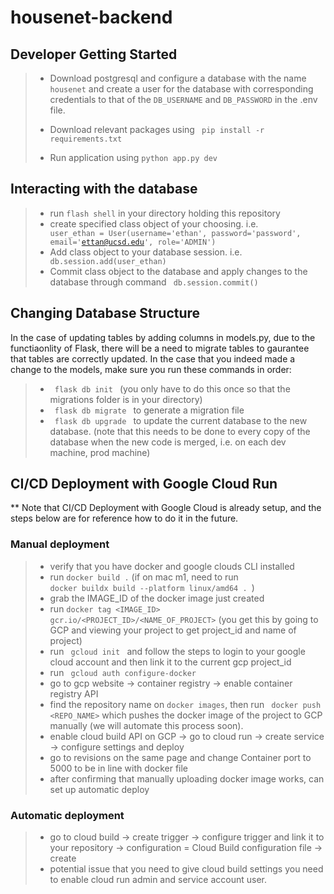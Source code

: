# housenet-backend
## Developer Getting Started
> - Download postgresql and configure a database with the name <code>housenet</code> and create a user for the database with corresponding credentials to that of the <code>DB_USERNAME</code> and <code>DB_PASSWORD</code> in the .env file.
>
>
> - Download relevant packages using <code> pip install -r requirements.txt </code>
>
> - Run application using <code>python app.py dev</code>

## Interacting with the database
> - run <code>flash shell</code> in your directory holding this repository
> - create specified class object of your choosing. i.e. <code> user_ethan = User(username='ethan', password='password', email='ettan@ucsd.edu', role='ADMIN') </code>
> - Add class object to your database session. i.e. <code> db.session.add(user_ethan) </code>
> - Commit class object to the database and apply changes to the database through command <code> db.session.commit() </code>

## Changing Database Structure
In the case of updating tables by adding columns in models.py, due to the functiaonlity of Flask, there will be a need to migrate tables to gaurantee that tables are correctly updated. In the case that you indeed made a change to the models, make sure you run these commands in order:
> - <code> flask db init </code> (you only have to do this once so that the migrations folder is in your directory)
> - <code> flask db migrate </code> to generate a migration file
> - <code> flask db upgrade </code> to update the current database to the new database. (note that this needs to be done to every copy of the database when the new code is merged, i.e. on each dev machine, prod machine)

## CI/CD Deployment with Google Cloud Run
** Note that CI/CD Deployment with Google Cloud is already setup, and the steps below are for reference how to do it in the future.

### Manual deployment
> - verify that you have docker and google clouds CLI installed
> - run <code>docker build .</code> (if on mac m1, need to run <code> docker buildx build --platform linux/amd64 . </code>)
> - grab the IMAGE_ID of the docker image just created
> - run <code>docker tag <IMAGE_ID> gcr.io/<PROJECT_ID>/<NAME_OF_PROJECT></code> (you get this by going to GCP and viewing your project to get project_id and name of project)
> - run <code> gcloud init </code> and follow the steps to login to your google cloud account and then link it to the current gcp project_id
> - run <code> gcloud auth configure-docker </code>
> - go to gcp website -> container registry -> enable container registry API
> - find the repository name on <code>docker images</code>, then run <code> docker push <REPO_NAME></code> which pushes the docker image of the project to GCP manually (we will automate this process soon).
> - enable cloud build API on GCP -> go to cloud run -> create service -> configure settings and deploy
> - go to revisions on the same page and change Container port to 5000 to be in line with docker file
> - after confirming that manually uploading docker image works, can set up automatic deploy

### Automatic deployment
> - go to cloud build -> create trigger -> configure trigger and link it to your repository -> configuration = Cloud Build configuration file -> create
> - potential issue that you need to give cloud build settings you need to enable cloud run admin and service account user.